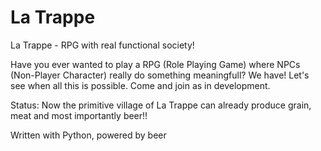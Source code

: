 La Trappe
========

La Trappe - RPG with real functional society!

Have you ever wanted to play a RPG (Role Playing Game) where NPCs (Non-Player Character) really do something meaningfull?
We have! Let's see when all this is possible. Come and join as in development.

Status:
Now the primitive village of La Trappe can already produce grain, meat and most importantly beer!!



Written with Python, powered by beer
